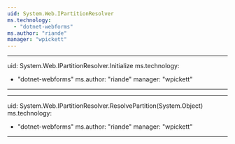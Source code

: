 ```yaml
---
uid: System.Web.IPartitionResolver
ms.technology: 
  - "dotnet-webforms"
ms.author: "riande"
manager: "wpickett"
---
```


---
uid: System.Web.IPartitionResolver.Initialize
ms.technology: 
  - "dotnet-webforms"
ms.author: "riande"
manager: "wpickett"
---

---
uid: System.Web.IPartitionResolver.ResolvePartition(System.Object)
ms.technology: 
  - "dotnet-webforms"
ms.author: "riande"
manager: "wpickett"
---

